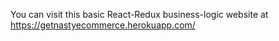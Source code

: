 You can visit this basic React-Redux business-logic website at 
https://getnastyecommerce.herokuapp.com/
